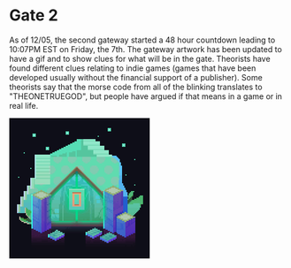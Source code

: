 # Gate 2

As of 12/05, the second gateway started a 48 hour countdown leading to 10:07PM EST on Friday, the 7th. The gateway artwork has been updated to have a gif and to show clues for what will be in the gate. Theorists have found different clues relating to indie games (games that have been developed usually without the financial support of a publisher). Some theorists say that the morse code from all of the blinking translates to "THEONETRUEGOD", but people have argued if that means in a game or in real life.

![](../assets/2.d.g0.gate2icon_closed_w900lt9QxCOtIyEBRx8sKwtZ6ZJ9TQNsxo5hEkrD.gif)
